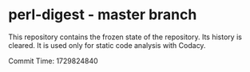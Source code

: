 # perl-digest - master branch

This repository contains the frozen state of the repository.
Its history is cleared. It is used only for static code
analysis with Codacy.

Commit Time: 1729824840